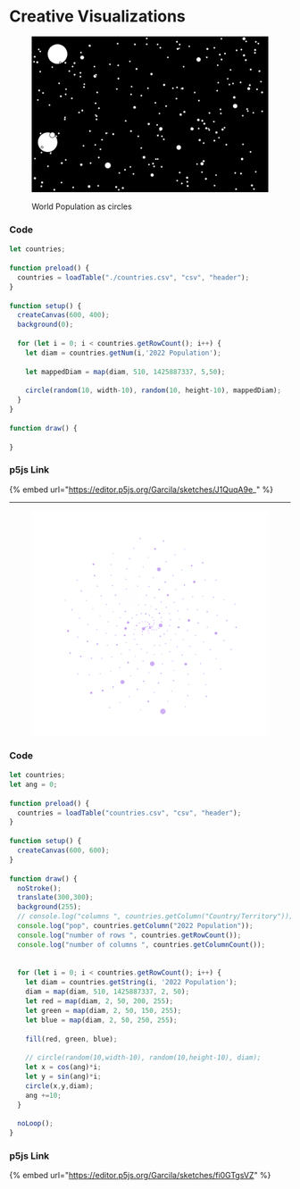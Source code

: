 # Creative Visualizations

<figure><img src="../.gitbook/assets/Screen Shot 2023-10-25 at 8.35.19 PM.png" alt=""><figcaption><p>World Population as circles</p></figcaption></figure>

### Code

```javascript
let countries;

function preload() {
  countries = loadTable("./countries.csv", "csv", "header");
}

function setup() {
  createCanvas(600, 400);
  background(0);

  for (let i = 0; i < countries.getRowCount(); i++) {
    let diam = countries.getNum(i,'2022 Population');
    
    let mappedDiam = map(diam, 510, 1425887337, 5,50);
    
    circle(random(10, width-10), random(10, height-10), mappedDiam);
  }
}

function draw() {
  
}

```

### p5js Link

{% embed url="https://editor.p5js.org/Garcila/sketches/J1QuqA9e_" %}

***

<figure><img src="../.gitbook/assets/Screen Shot 2023-10-25 at 8.35.32 PM (1).png" alt="" width="563"><figcaption></figcaption></figure>

### Code

```javascript
let countries;
let ang = 0;

function preload() {
  countries = loadTable("countries.csv", "csv", "header");
}

function setup() {
  createCanvas(600, 600);
}

function draw() {
  noStroke();
  translate(300,300);
  background(255);
  // console.log("columns ", countries.getColumn("Country/Territory"));
  console.log("pop", countries.getColumn("2022 Population"));
  console.log("number of rows ", countries.getRowCount());
  console.log("number of columns ", countries.getColumnCount());

  
  for (let i = 0; i < countries.getRowCount(); i++) {
    let diam = countries.getString(i, '2022 Population');
    diam = map(diam, 510, 1425887337, 2, 50);
    let red = map(diam, 2, 50, 200, 255);
    let green = map(diam, 2, 50, 150, 255);
    let blue = map(diam, 2, 50, 250, 255);
    
    fill(red, green, blue);
    
    // circle(random(10,width-10), random(10,height-10), diam);
    let x = cos(ang)*i;
    let y = sin(ang)*i;
    circle(x,y,diam);
    ang +=10;
  }

  noLoop();
}
```

### p5js Link

{% embed url="https://editor.p5js.org/Garcila/sketches/fi0GTgsVZ" %}
